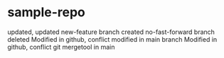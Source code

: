 # sample-repo
updated, updated
new-feature branch created
no-fast-forward branch deleted
Modified in github, conflict
modified in main branch
Modified in github, conflict
git mergetool in main